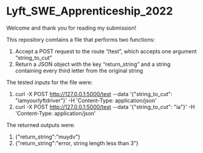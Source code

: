 # Lyft_SWE_Apprenticeship_2022

Welcome and thank you for reading my submission!

This repository comtains a file that performs two functions:
  1. Accept a POST request to the route “/test”, which accepts one argument “string_to_cut”
  2. Return a JSON object with the key “return_string” and a string containing every third letter from the original string

The tested inputs for the file were:
  1. curl -X POST http://127.0.0.1:5000/test --data '{"string_to_cut": "iamyourlyftdriver"}' -H 'Content-Type: application/json'
  2. curl -X POST http://127.0.0.1:5000/test --data '{"string_to_cut": "ia"}' -H 'Content-Type: application/json'

The returned outputs were:
  1. {"return_string":"muydv"}
  2. {"return_string":"error, string length less than 3"}
